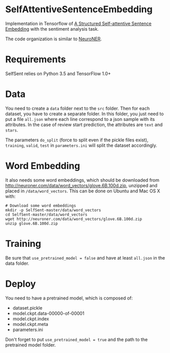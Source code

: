 # SelfAttentiveSentenceEmbedding
Implementation in Tensorflow of [A Structured Self-attentive Sentence Embedding](https://arxiv.org/abs/1703.03130) with the sentiment analysis task.

The code organization is similar to [NeuroNER](https://arxiv.org/abs/1705.05487).

# Requirements
SelfSent relies on Python 3.5 and TensorFlow 1.0+

# Data
You need to create a `data` folder next to the `src` folder.
Then for each dataset, you have to create a separate folder. In this folder, you just need to put a file `all.json` where each line correspond to a json sample with its attributes. In the case of review start prediction, the attributes are `text` and `stars`.

The parameters `do_split` (force to split even if the pickle files exist), `training`, `valid`, `test` in `parameters.ini` will split the dataset accordingly.

# Word Embedding
It also needs some word embeddings, which should be downloaded from http://neuroner.com/data/word_vectors/glove.6B.100d.zip, unzipped and placed in `/data/word_vectors`. This can be done on Ubuntu and Mac OS X with:

```
# Download some word embeddings
mkdir -p SelfSent-master/data/word_vectors
cd SelfSent-master/data/word_vectors
wget http://neuroner.com/data/word_vectors/glove.6B.100d.zip
unzip glove.6B.100d.zip
```

# Training

Be sure that `use_pretrained_model = false` and have at least `all.json` in the data folder.

# Deploy

You need to have a pretrained model, which is composed of:
- dataset.pickle
- model.ckpt.data-00000-of-00001
- model.ckpt.index
- model.ckpt.meta
- parameters.ini

Don't forget to put `use_pretrained_model = true` and the path to the pretrained model folder.
